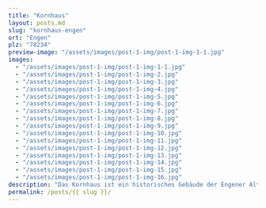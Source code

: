 ```yaml
---
title: "Kornhaus"
layout: posts.md
slug: "kornhaus-engen"
ort: "Engen"
plz: "78234"
preview-image: "/assets/images/post-1-img/post-1-img-1-1.jpg"
images: 
  - "/assets/images/post-1-img/post-1-img-1-1.jpg"
  - "/assets/images/post-1-img/post-1-img-2.jpg"
  - "/assets/images/post-1-img/post-1-img-3.jpg"
  - "/assets/images/post-1-img/post-1-img-4.jpg"
  - "/assets/images/post-1-img/post-1-img-5.jpg"
  - "/assets/images/post-1-img/post-1-img-6.jpg"
  - "/assets/images/post-1-img/post-1-img-7.jpg"
  - "/assets/images/post-1-img/post-1-img-8.jpg"
  - "/assets/images/post-1-img/post-1-img-9.jpg"
  - "/assets/images/post-1-img/post-1-img-10.jpg"
  - "/assets/images/post-1-img/post-1-img-11.jpg"
  - "/assets/images/post-1-img/post-1-img-12.jpg"
  - "/assets/images/post-1-img/post-1-img-13.jpg"
  - "/assets/images/post-1-img/post-1-img-14.jpg"
  - "/assets/images/post-1-img/post-1-img-15.jpg"
  - "/assets/images/post-1-img/post-1-img-16.jpg"
description: "Das Kornhaus ist ein historisches Gebäude der Engener Altstadt. Früher war es ein Kornspeicher, was auch die besondere Raumaufteilung erklärt. Hin und wieder finden dort Veranstaltungen statt. Ansonsten ist es geschlossen und es finden immer mal wieder Renovierungsarbeiten statt, die nötig sind, um es zu erhalten. Dadurch, dass es selten betretbar ist, hat es etwas ganz Besonderes, wenn das Kornhaus seine Türen öffnet. Es gehört der Stadt Engen und kann dort angefragt werden."
permalink: /posts/{{ slug }}/
---
```


